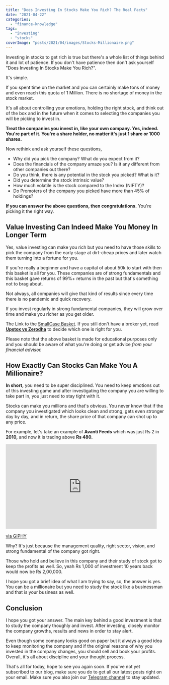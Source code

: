 ```yaml
---
title: "Does Investing In Stocks Make You Rich? The Real Facts"
date: "2021-04-22"
categories: 
  - "finance-knowledge"
tags: 
  - "investing"
  - "stocks"
coverImage: "posts/2021/04/images/Stocks-Millionaire.png"
---
```


Investing in stocks to get rich is true but there's a whole list of things behind it and lot of patience. If you don't have patience then don't ask yourself "Does Investing In Stocks Make You Rich?".

It's simple.

If you spent time on the market and you can certainly make tons of money and even reach this quota of 1 Million. There is no shortage of money in the stock market.

It's all about controlling your emotions, holding the right stock, and think out of the box and in the future when it comes to selecting the companies you will be picking to invest in.

**Treat the companies you invest in, like your own company. Yes, indeed. You're part of it. You're a share holder, no matter it's just 1 share or 1000 shares.**

Now rethink and ask yourself these questions,

- Why did you pick the company? What do you expect from it?
- Does the financials of the company amaze you? Is it any different from other companies out there?
- Do you think, there is any potential in the stock you picked? What is it?
- Did you determine the stock intrinsic value?
- How much volatile is the stock compared to the Index (NIFTY)?
- Do Promoters of the company you picked have more than 45% of holdings?

**If you can answer the above questions, then congratulations.** You're picking it the right way.

## Value Investing Can Indeed Make You Money In Longer Term

Yes, value investing can make you rich but you need to have those skills to pick the company from the early stage at dirt-cheap prices and later watch them turning into a fortune for you.

If you're really a beginner and have a capital of about 50k to start with then this basket is all for you. These companies are of strong fundamentals and this basket gave returns of 99%+ returns in the past but that's something not to brag about.

Not always, all companies will give that kind of results since every time there is no pandemic and quick recovery.

If you invest regularly in strong fundamental companies, they will grow over time and make you richer as you get older.

The Link to the [SmallCase Basket](https://link.smallcase.com/vCNdPFuHDfb). If you still don't have a broker yet, read **[Upstox vs Zerodha](https://emadsblog.com/upstox-vs-zerodha-the-stock-broker-battle/)** to decide which one is right for you.

Please note that the above basket is made for educational purposes only and you should be aware of what you're doing or get advice _from your financial advisor._

## How Exactly Can Stocks Can Make You A Millionaire?

**In short,** you need to be super disciplined. You need to keep emotions out of this investing game and after investigating the company you are willing to take part in, you just need to stay tight with it.

Stocks can make you millions and that's obvious. You never know that if the company you investigated which looks clean and strong, gets even stronger day by day, and in return, the share price of that company can shot up to any price.

For example, let's take an example of **Avanti Feeds** which was just Rs 2 in **2010,** and now it is trading above **Rs 480.**

<iframe src="https://giphy.com/embed/AgHBbekqDik0g" width="480" height="269" frameborder="0" class="giphy-embed" allowfullscreen></iframe>

[via GIPHY](https://giphy.com/gifs/nyse-stock-market-stocks-AgHBbekqDik0g)

Why? It's just because the management quality, right sector, vision, and strong fundamental of the company got right.

Those who hold and believe in this company and their study of stock got to keep the profits as well. So, yeah Rs 1,000 of investment 10 years back would now be Rs 2,00,000.

I hope you got a brief idea of what I am trying to say, so, the answer is yes. You can be a millionaire but you need to study the stock like a businessman and that is your business as well.

## Conclusion

I hope you got your answer. The main key behind a good investment is that to study the company thoughly and invest. After investing, closely monitor the company growths, results and news in order to stay alert.

Even though some company looks good on paper but it always a good idea to keep monitoring the company and if the original reasons of why you invested in the company changes, you should sell and book your profits. Overall, it's all about discipline and your thought process.

That's all for today, hope to see you again soon. If you've not yet subscribed to our blog, make sure you do to get all our latest posts right on your email. Make sure you also join our [Telegram channel](https://t.me/stonkanalyst) to stay updated.
